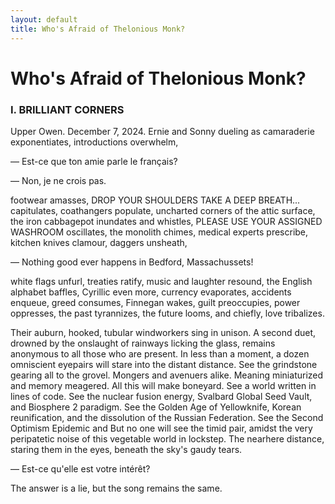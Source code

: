 ```yaml
---
layout: default
title: Who's Afraid of Thelonious Monk?
---
```


# Who's Afraid of Thelonious Monk?
### I. BRILLIANT CORNERS
Upper Owen. December 7, 2024. Ernie and Sonny
dueling as camaraderie exponentiates, 
introductions overwhelm,

— Est-ce que ton amie parle le français?

— Non, je ne crois pas.

footwear amasses, DROP YOUR SHOULDERS TAKE A DEEP BREATH... capitulates, coathangers populate, uncharted corners of the attic surface, the iron cabbagepot inundates and whistles, PLEASE USE YOUR ASSIGNED WASHROOM oscillates, the monolith chimes, medical experts prescribe, kitchen knives clamour, daggers unsheath,

— Nothing good ever happens in Bedford, Massachussets!

white flags unfurl, treaties ratify, music and laughter resound, the English alphabet baffles, Cyrillic even more, currency evaporates, accidents enqueue, greed consumes, Finnegan wakes, guilt preoccupies, power oppresses, the past tyrannizes, the future looms, and chiefly, love tribalizes.

Their auburn, hooked, tubular windworkers sing in unison. A second duet, drowned by the onslaught of rainways licking the glass, remains anonymous to all those who are present. In less than a moment, a dozen omniscient eyepairs will stare into the distant distance. See the grindstone gearing all to the grovel. Mongers and avenuers alike. Meaning miniaturized and memory meagered. All this will make boneyard. See a world written in lines of code. See the nuclear fusion energy, Svalbard Global Seed Vault, and Biosphere 2 paradigm. See the Golden Age of Yellowknife, Korean reunification, and the dissolution of the Russian Federation. See the Second Optimism Epidemic and  But no one will see the timid pair, amidst the very peripatetic noise of this vegetable world in lockstep. The nearhere distance, staring them in the eyes, beneath the sky's gaudy tears.

— Est-ce qu'elle est votre intérêt?

The answer is a lie, but the song remains the 
same.
